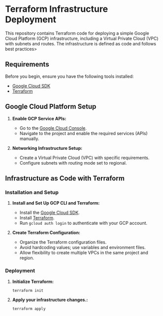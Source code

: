 # Terraform Infrastructure Deployment

This repository contains Terraform code for deploying a simple Google Cloud Platform (GCP) infrastructure, including a Virtual Private Cloud (VPC) with subnets and routes. The infrastructure is defined as code and follows best practices>

## Requirements

Before you begin, ensure you have the following tools installed:

- [Google Cloud SDK](https://cloud.google.com/sdk/docs/install)
- [Terraform](https://www.terraform.io/downloads.html)

## Google Cloud Platform Setup

1. **Enable GCP Service APIs:**
   - Go to the [Google Cloud Console](https://console.cloud.google.com/).
   - Navigate to the project and enable the required services (APIs) manually.

2. **Networking Infrastructure Setup:**
   - Create a Virtual Private Cloud (VPC) with specific requirements.
   - Configure subnets with routing mode set to regional.

## Infrastructure as Code with Terraform

### Installation and Setup

1. **Install and Set Up GCP CLI and Terraform:**
   - Install the [Google Cloud SDK](https://cloud.google.com/sdk/docs/install).
   - Install [Terraform](https://www.terraform.io/downloads.html).
   - Run `gcloud auth login` to authenticate with your GCP account.

2. **Create Terraform Configuration:**
   - Organize the Terraform configuration files.
   - Avoid hardcoding values; use variables and environment files.
   - Allow flexibility to create multiple VPCs in the same project and region.

### Deployment

1. **Initialize Terraform:**
   ```bash
   terraform init

2. **Apply your infrastructure changes.:**
    ```bash
   terraform apply 
